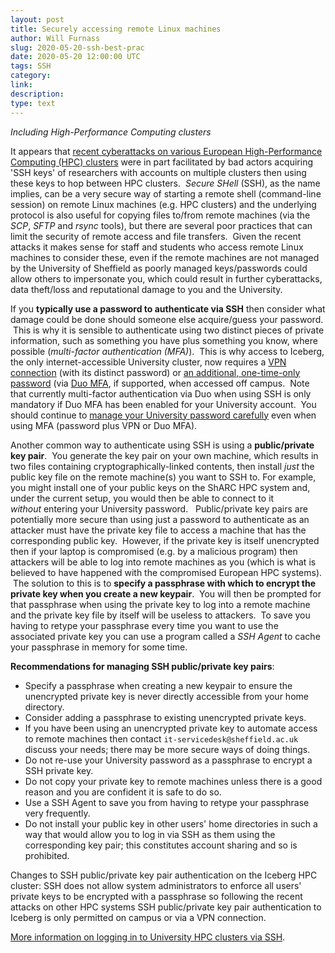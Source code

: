 ```yaml
---
layout: post
title: Securely accessing remote Linux machines
author: Will Furnass
slug: 2020-05-20-ssh-best-prac
date: 2020-05-20 12:00:00 UTC
tags: SSH
category:
link:
description:
type: text
---
```


*Including High-Performance Computing clusters*

It appears that [recent cyberattacks on various European High-Performance Computing (HPC) clusters][recent-hpc-attack]
were in part facilitated by bad actors acquiring 'SSH keys' of researchers
with accounts on multiple clusters then using these keys to hop between
HPC clusters.  *Secure SHell* (SSH), as the name implies, can be a very
secure way of starting a remote shell (command-line session) on remote
Linux machines (e.g. HPC clusters) and the underlying protocol is also
useful for copying files to/from remote machines (via the *SCP*, *SFTP* and
*rsync* tools), but there are several poor practices that can limit the
security of remote access and file transfers.  Given the recent attacks
it makes sense for staff and students who access remote Linux machines
to consider these, even if the remote machines are not managed by the
University of Sheffield as poorly managed keys/passwords could allow
others to impersonate you, which could result in further cyberattacks,
data theft/loss and reputational damage to you and the University.

If you **typically use a password to authenticate via SSH** then consider what
damage could be done should someone else acquire/guess your password.  This is
why it is sensible to authenticate using two distinct pieces of private
information, such as something you have plus something you know, where possible
(*multi-factor authentication (MFA)*).  This is why access to Iceberg, the only
internet-accessible University cluster, now requires a [VPN
connection][tuos-vpn] (with its distinct password) or [an additional,
one-time-only password][tuos-hpc-connecting] (via [Duo MFA][tuos-duo-mfa], if
supported, when accessed off campus.  Note that currently multi-factor authentication via
Duo when using SSH is only mandatory if Duo MFA has been enabled for your
University account.  You should continue to [manage your University password
carefully][tuos-pw-mgmt] even when using MFA (password plus VPN or Duo MFA).

Another common way to authenticate using SSH is using a **public/private key
pair**.  You generate the key pair on your own machine, which results in two
files containing cryptographically-linked contents, then install *just* the
public key file on the remote machine(s) you want to SSH to.  For example, you
might install one of your public keys on the ShARC HPC system and, under the current setup, you would
then be able to connect to it *without* entering your University password.
  Public/private key pairs are potentially more secure than using just a
password to authenticate as an attacker must have the private key file to
access a machine that has the corresponding public key.  However, if the
private key is itself unencrypted then if your laptop is compromised (e.g. by a
malicious program) then attackers will be able to log into remote machines as
you (which is what is believed to have happened with the compromised European
HPC systems).  The solution to this is to **specify a passphrase with which to
encrypt the private key when you create a new keypair**.  You will then be
prompted for that passphrase when using the private key to log into a remote
machine and the private key file by itself will be useless to attackers.  To
save you having to retype your passphrase every time you want to use the
associated private key you can use a program called a *SSH Agent* to
cache your passphrase in memory for some time.

**Recommendations for managing SSH public/private key pairs**:

-   Specify a passphrase when creating a new keypair to ensure the
    unencrypted private key is never directly accessible from your home
    directory.
-   Consider adding a passphrase to existing unencrypted private
    keys.
-   If you have been using an unencrypted private key to automate access
    to remote machines then contact
    `it-servicedesk@sheffield.ac.uk` discuss your needs;
    there may be more secure ways of doing things.
-   Do not re-use your University password as a passphrase to encrypt a
    SSH private key.
-   Do not copy your private key to remote machines unless there is a
    good reason and you are confident it is safe to do so.
-   Use a SSH Agent to save you from having to retype your passphrase
    very frequently.
-   Do not install your public key in other users' home directories in
    such a way that would allow you to log in via SSH as them using the
    corresponding key pair; this constitutes account sharing and so is
    prohibited.

Changes to SSH public/private key pair authentication on the Iceberg
HPC cluster: SSH does not allow system administrators to enforce all
users' private keys to be encrypted with a passphrase so following the
recent attacks on other HPC systems SSH public/private key pair
authentication to Iceberg is only permitted on campus or via a VPN
connection.

[More information on logging in to University HPC clusters via
SSH][tuos-hpc-connecting].

[recent-hpc-attack]: https://sites.google.com/sheffield.ac.uk/cyberblog/latest-threats-news#h.p_MR_o8UFwSj3K
[tuos-hpc-connecting]: https://docs.hpc.shef.ac.uk/en/latest/hpc/connecting.html
[tuos-vpn]: https://www.sheffield.ac.uk/it-services/vpn
[tuos-duo-mfa]: https://sites.google.com/sheffield.ac.uk/mfa/home
[tuos-pw-mgmt]: https://www.sheffield.ac.uk/it-services/information-security/passwords
